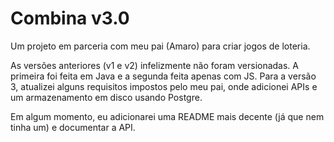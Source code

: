 # Combina v3.0
Um projeto em parceria com meu pai (Amaro) para criar jogos de loteria.

As versões anteriores (v1 e v2) infelizmente não foram versionadas. A primeira foi feita em Java e a segunda feita apenas com JS.
Para a versão 3, atualizei alguns requisitos impostos pelo meu pai, onde adicionei APIs e um armazenamento em disco usando Postgre.

Em algum momento, eu adicionarei uma README mais decente (já que nem tinha um) e documentar a API.
